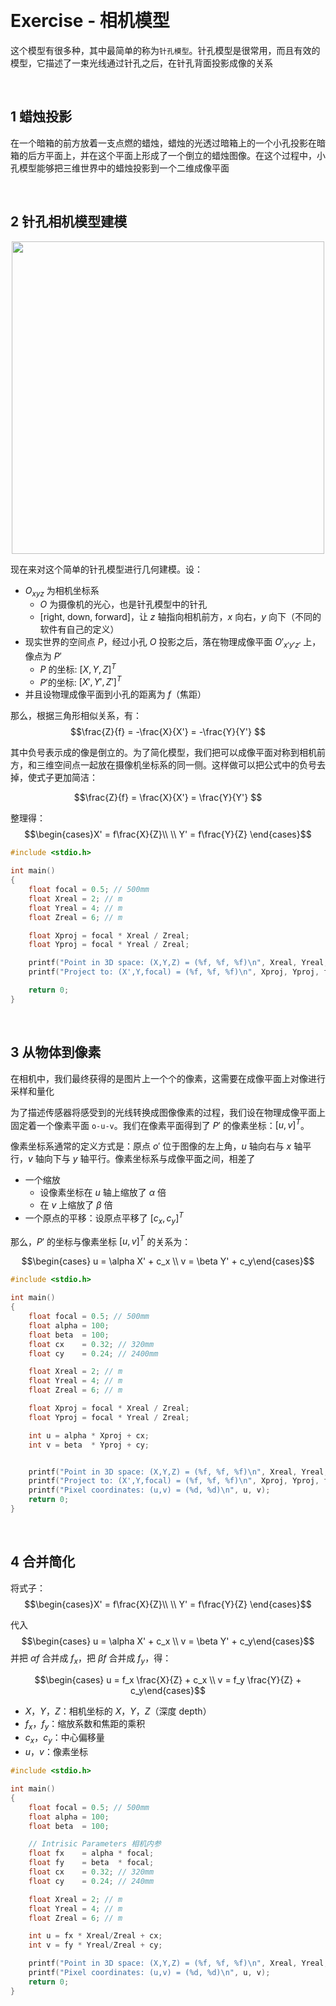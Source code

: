 &emsp;
# Exercise - 相机模型

这个模型有很多种，其中最简单的称为`针孔模型`。针孔模型是很常用，而且有效的模型，它描述了一束光线通过针孔之后，在针孔背面投影成像的关系


&emsp;
## 1 蜡烛投影
在一个暗箱的前方放着一支点燃的蜡烛，蜡烛的光透过暗箱上的一个小孔投影在暗箱的后方平面上，并在这个平面上形成了一个倒立的蜡烛图像。在这个过程中，小孔模型能够把三维世界中的蜡烛投影到一个二维成像平面


&emsp;
## 2 针孔相机模型建模

<div align="center">
    <image src="./imgs/cameraModel.png" width=500 >
</div>


现在来对这个简单的针孔模型进行几何建模。设：
- $O_{xyz}$ 为相机坐标系
  - $O$ 为摄像机的光心，也是针孔模型中的针孔
  - [right, down, forward]，让 $z$ 轴指向相机前方，$x$ 向右，$y$ 向下（不同的软件有自己的定义）
- 现实世界的空间点 $P$，经过小孔 $O$ 投影之后，落在物理成像平面 $O'_{x'y'z'}$ 上，像点为 $P'$
  - $P$ 的坐标: $[X, Y, Z]^T$
  - $P'$的坐标: $[X', Y', Z']^T$
- 并且设物理成像平面到小孔的距离为 $f$（焦距）


那么，根据三角形相似关系，有：
$$\frac{Z}{f} = -\frac{X}{X'} = -\frac{Y}{Y'} $$

其中负号表示成的像是倒立的。为了简化模型，我们把可以成像平面对称到相机前方，和三维空间点一起放在摄像机坐标系的同一侧。这样做可以把公式中的负号去掉，使式子更加简洁：

$$\frac{Z}{f} = \frac{X}{X'} = \frac{Y}{Y'} $$


整理得：
$$\begin{cases}X' = f\frac{X}{Z}\\ 
\\ Y' = f\frac{Y}{Z} \end{cases}$$

```c++
#include <stdio.h>

int main()
{
    float focal = 0.5; // 500mm
    float Xreal = 2; // m
    float Yreal = 4; // m
    float Zreal = 6; // m

    float Xproj = focal * Xreal / Zreal;
    float Yproj = focal * Yreal / Zreal;

    printf("Point in 3D space: (X,Y,Z) = (%f, %f, %f)\n", Xreal, Yreal, Zreal);
    printf("Project to: (X',Y,focal) = (%f, %f, %f)\n", Xproj, Yproj, focal);

    return 0;
}
```


&emsp;
## 3 从物体到像素
在相机中，我们最终获得的是图片上一个个的像素，这需要在成像平面上对像进行采样和量化

为了描述传感器将感受到的光线转换成图像像素的过程，我们设在物理成像平面上固定着一个像素平面 `o-u-v`。我们在像素平面得到了 $P'$ 的像素坐标：$[u, v]^T$。

像素坐标系通常的定义方式是：原点 $o'$ 位于图像的左上角，$u$ 轴向右与 $x$ 轴平行，$v$ 轴向下与 $y$ 轴平行。像素坐标系与成像平面之间，相差了
- 一个缩放
    - 设像素坐标在 $u$ 轴上缩放了 $α$ 倍
    - 在 $v$ 上缩放了 $β$ 倍
- 一个原点的平移：设原点平移了 $[c_x, c_y]^T$

那么，$P'$ 的坐标与像素坐标 $[u, v]^T$ 的关系为：

$$\begin{cases} u = \alpha X' + c_x \\
v = \beta Y' + c_y\end{cases}$$

```c++
#include <stdio.h>

int main()
{
    float focal = 0.5; // 500mm
    float alpha = 100;
    float beta  = 100;
    float cx    = 0.32; // 320mm
    float cy    = 0.24; // 2400mm

    float Xreal = 2; // m
    float Yreal = 4; // m
    float Zreal = 6; // m

    float Xproj = focal * Xreal / Zreal;
    float Yproj = focal * Yreal / Zreal;

    int u = alpha * Xproj + cx;
    int v = beta  * Yproj + cy;


    printf("Point in 3D space: (X,Y,Z) = (%f, %f, %f)\n", Xreal, Yreal, Zreal);
    printf("Project to: (X',Y,focal) = (%f, %f, %f)\n", Xproj, Yproj, focal);
    printf("Pixel coordinates: (u,v) = (%d, %d)\n", u, v);
    return 0;
}
```


&emsp;
## 4 合并简化
将式子：
$$\begin{cases}X' = f\frac{X}{Z}\\ 
\\ Y' = f\frac{Y}{Z} \end{cases}$$

代入
$$\begin{cases} u = \alpha X' + c_x \\
v = \beta Y' + c_y\end{cases}$$
并把 $\alpha f$ 合并成 $f_x$，把 $\beta f$ 合并成 $f_y$，得：

$$\begin{cases} u = f_x \frac{X}{Z} + c_x \\
v = f_y \frac{Y}{Z}  + c_y\end{cases}$$

- $X，Y，Z$：相机坐标的 $X，Y，Z$（深度 depth）
- $f_x，f_y$：缩放系数和焦距的乘积
- $c_x，c_y$：中心偏移量
- $u，v$：像素坐标
```c++
#include <stdio.h>

int main()
{
    float focal = 0.5; // 500mm
    float alpha = 100;
    float beta  = 100;

    // Intrisic Parameters 相机内参
    float fx    = alpha * focal;
    float fy    = beta  * focal;
    float cx    = 0.32; // 320mm
    float cy    = 0.24; // 240mm

    float Xreal = 2; // m
    float Yreal = 4; // m
    float Zreal = 6; // m

    int u = fx * Xreal/Zreal + cx;
    int v = fy * Yreal/Zreal + cy;

    printf("Point in 3D space: (X,Y,Z) = (%f, %f, %f)\n", Xreal, Yreal, Zreal);
    printf("Pixel coordinates: (u,v) = (%d, %d)\n", u, v);
    return 0;
}
```
